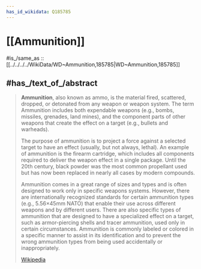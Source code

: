 ```yaml
---
has_id_wikidata: Q185785
---
```


# [[Ammunition]] 

#is_/same_as :: [[../../../../WikiData/WD~Ammunition,185785|WD~Ammunition,185785]] 

## #has_/text_of_/abstract 

> **Ammunition**, also known as ammo, is the material fired, scattered, dropped, or detonated from any weapon or weapon system. The term Ammunition includes both expendable weapons (e.g., bombs, missiles, grenades, land mines), and the component parts of other weapons that create the effect on a target (e.g., bullets and warheads).
>
> The purpose of ammunition is to project a force against a selected target to have an effect (usually, but not always, lethal). An example of ammunition is the firearm cartridge, which includes all components required to deliver the weapon effect in a single package. Until the 20th century, black powder was the most common propellant used but has now been replaced in nearly all cases by modern compounds.
>
> Ammunition comes in a great range of sizes and types and is often designed to work only in specific weapons systems. However, there are internationally recognized standards for certain ammunition types (e.g., 5.56×45mm NATO) that enable their use across different weapons and by different users. There are also specific types of ammunition that are designed to have a specialized effect on a target, such as armor-piercing shells and tracer ammunition, used only in certain circumstances. Ammunition is commonly labeled or colored in a specific manner to assist in its identification and to prevent the wrong ammunition types from being used accidentally or inappropriately.
>
> [Wikipedia](https://en.wikipedia.org/wiki/Ammunition) 

